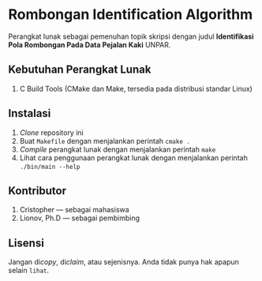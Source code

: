 # Rombongan Identification Algorithm

Perangkat lunak sebagai pemenuhan topik skripsi dengan judul **Identifikasi Pola Rombongan Pada Data Pejalan Kaki** UNPAR.

## Kebutuhan Perangkat Lunak

1. C Build Tools (CMake dan Make, tersedia pada distribusi standar Linux)
## Instalasi

1. _Clone_ repository ini
2. Buat `Makefile` dengan menjalankan perintah `cmake .`
3. _Compile_ perangkat lunak dengan menjalankan perintah `make`
4. Lihat cara penggunaan perangkat lunak dengan menjalankan perintah `./bin/main --help` 

## Kontributor

1. Cristopher — sebagai mahasiswa
2. Lionov, Ph.D — sebagai pembimbing

## Lisensi

Jangan di*copy*, di*claim*, atau sejenisnya. Anda tidak punya hak apapun selain `lihat`.